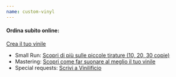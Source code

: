 ```yaml
---
name: custom-vinyl
---
```


#### Ordina subito online:
[Crea il tuo vinile](/)

* Small Run: [Scopri di più sulle piccole tirature (10, 20, 30 copie)](http://example.net/)
* Mastering: [Scopri come far suonare al meglio il tuo vinile](http://example.net/)
* Special requests: [Scrivi a Vinilificio](http://example.net/)
